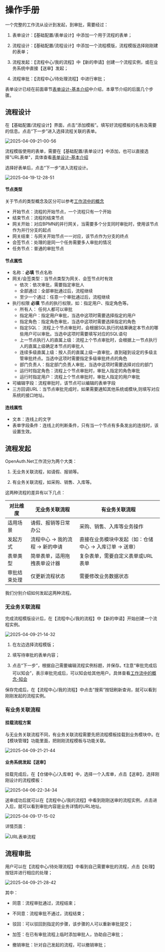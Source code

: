 # 操作手册

一个完整的工作流从设计到发起，到审批，需要经过：

1. 表单设计：【基础配置/表单设计】中添加一个用于流程的表单；

2. 流程设计：【基础配置/流程设计】中添加一个流程模版，流程模版选择刚刚建的表单；

3. 流程发起：【流程中心/我的流程】中【新的申请】创建一个流程实例，或在业务系统中直接【送审】发起；

4. 流程审批：【流程中心/待处理流程】中进行审批；

表单设计已经在前面章节[表单设计-基本介绍](/pro/startform.html)中介绍，本章节介绍的后面几个步骤。

## 流程设计

在【基础配置/流程设计】界面，点击“添加模板”。填写好流程模板的名称及需要的信息。点击“下一步”进入选择流程关联的表单。

![2025-04-09-21-00-56](http://img.openauth.net.cn/2025-04-09-21-00-56.png)

流程模版使用的表单，需要在【基础配置/表单设计】中添加，也可以直接选择"URL表单"，具体查看[表单设计-基本介绍](/pro/startform.html)

选择好表单后，点击“下一步”进入流程设计。

![2025-04-19-12-28-51](http://img.openauth.net.cn/2025-04-19-12-28-51.png)


#### 节点类型

关于节点的类型概念及区分可以参考[工作流中的概念](/core/flowinstanceconcept.html)
* 开始节点：流程的开始节点，一个流程只有一个开始
* 结束节点：流程的结束节点
* 网关开始：对应BPMN的并行网关，当需要多个分支同时审批时，使用该节点作为并行分支的起点
* 网关结束：与网关开始节点一一对应，该节点作为分支的终点
* 会签节点：处理的是同一个任务需要多人审批的情况
* 任务节点：普通的审批节点

#### 节点属性

* 名称：**必填** 节点名称
* 网关/会签类型：当节点类型为网关、会签节点时有效
    * 依次：依次审批，需要指定审批人
    * 全部通过：全部审批通过后，流程继续
    * 至少一个通过：任意一个审批通过后，流程继续
* 执行权限 **必填** 节点的执行权限，如：指定用户、指定角色等。
    * 所有人： 任何人都可以审批
    * 指定用户：指定用户审批，当选中这项时需要选择指定的用户
    * 指定角色：指定角色审批，当选中这项时需要选择指定的角色
    * 指定SQL： 流程上个节点审批时，会根据SQL执行的结果确定本节点的哪些用户可以审批。当选中这项时需要填写对应的SQL语句
    * 上一节点执行人的直属上级：流程上个节点审批时，会根据上一节点执行人的直属上级确定本节点的审批人
    * 连续多级直属上级：按人员的直属上级一直审批，直到碰到设定的多级主管审批终点。当选中这项时需要指定多级审批终点的角色
    * 部门负责人：指定部门负责人审批，当选中这项时需要选择对应的部门
    * 运行时指定角色：流程上个节点审批时，审批人指定的角色审批
    * 运行时指定用户：流程上个节点审批时，审批人指定的用户审批
* 可编辑字段：流程审批时，该节点可以编辑的表单字段
* 三方回调URL：当节点审批完成时，如果需要通知其他系统或模块,则填写对应系统的接口地址。

#### 连线属性

* 文本：连线上的文字
* 表单字段条件：连线上的判断条件，只有当一个节点有多条发出的连线时，该设置生效。


## 流程发起

OpenAuth.Net工作流分为两个大类：

1. 无业务关联流程，如请假、报销等。

2. 有业务关联流程，如采购、销售、入库等。

这两种流程的差异有以下几点：

| 对比维度 | 无业务关联流程 | 有业务关联流程 |
|---------|--------------|--------------|
| 适用场景 | 请假、报销等日常办公 | 采购、销售、入库等业务操作 |
| 发起方式 | 流程中心 -> 我的流程 -> 新的申请 | 直接在业务模块中发起（如：仓储中心 -> 入库订单 -> 送审） |
| 表单类型 | 简单表单，适用拖拽表单设计器 | 复杂表单，需要自定义表单或URL表单 |
| 审批结束处理 | 仅更新流程状态 | 需要修改业务数据状态 |

我们分别介绍如何发起这两种流程。

### 无业务关联流程

完成流程模版设计后，在【流程中心/我的流程】中【新的申请】开始创建一个流程实例。

![2025-04-09-21-14-32](http://img.openauth.net.cn/2025-04-09-21-14-32.png)

1. 在左边选择流程模版；

2. 填写待审批的表单内容；

3. 点击“下一步”，根据自己需要编辑流程实例标题，并保存。❗注意“审批完成后可以知会”，表示审批完成后，可以知会给其他用户。具体查看[工作流中的概念-知会](/core/flowinstanceconcept.md#知会)

保存完成后，在【流程中心/我的流程】中点击“搜索”按钮刷新查询，就可以看到刚刚发起的流程实例。

### 有业务关联流程

#### 挂载流程方案

与无业务关联流程不同，有业务关联流程需要先把流程模板挂载到业务模块中。在【模块管理】功能里面，把刚刚流程模板与功能关联。

![2025-04-09-21-21-44](http://img.openauth.net.cn/2025-04-09-21-21-44.png)

#### 业务系统发起【送审】

挂载完成后，在【仓储中心/入库单】中，选择一个入库单，点击【送审】，选择刚刚设计的流程模板：

![2025-04-06-22-34-34](http://img.openauth.net.cn/2025-04-06-22-34-34.png)

送审成功后就可以在【流程中心/我的流程】中看到刚刚送审的流程实例，点击进入后，就可以看到审批内容是业务详情的URL地址。

![2025-04-09-17-15-02](http://img.openauth.net.cn/2025-04-09-17-15-02.png)

详情页面：

![URL表单流程](http://img.openauth.net.cn/2025-04-06-22-46-13.png)


## 流程审批

用户可以在【流程中心/待处理流程】中看到自己需要审批的流程，点击【处理】按钮并进行相应的处理；

![2025-04-09-21-28-42](http://img.openauth.net.cn/2025-04-09-21-28-42.png)

其中：

* 同意：流程审批通过，流程结束；

* 不同意：流程审批不通过，流程结束；

* 驳回：可以驳回到指定的步骤，该步骤的人可以重新审批提交；

* 加签：在已有审批流程上临时添加审批人，协助自己审批；

* 撤销审批：针对自己发起的流程，可以撤销审批；



